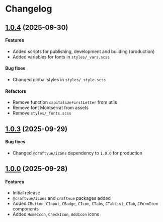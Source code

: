 # Changelog

## [1.0.4](https://www.npmjs.com/package/craftvue/v/1.0.4) (2025-09-30)

#### Features

- Added scripts for publishing, development and building (production)
- Added variables for fonts in `styles/_vars.scss`

#### Bug fixes

- Changed global styles in `styles/_style.scss`

#### Refactors

- Remove function `capitalizeFirstLetter` from utils
- Remove font Montserrat from assets
- Remove `styles/_fonts.scss`

## [1.0.3](https://www.npmjs.com/package/craftvue/v/1.0.3) (2025-09-29)

#### Bug fixes

- Changed `@craftvue/icons` dependency to `1.0.0` for production

## [1.0.0](https://www.npmjs.com/package/craftvue/v/1.0.0) (2025-09-28)

#### Features

- Initial release
- `@craftvue/icons` and `craftvue` packages added
- Added `CButton`, `CInput`, `CBadge`, `CIcon`, `CTabs`, `CTabList`, `CTab`, `CFormItem` components
- Added `HomeIcon`, `CheckIcon`, `AddIcon` icons

